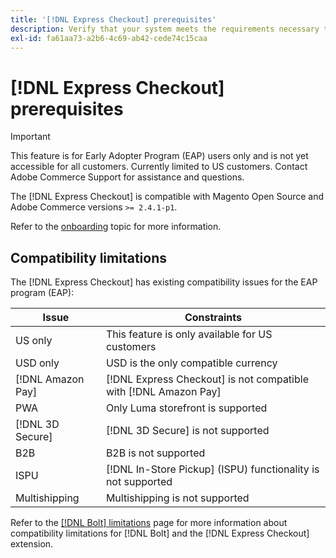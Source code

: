 ```yaml
---
title: '[!DNL Express Checkout] prerequisites'
description: Verify that your system meets the requirements necessary to use the [!DNL Express Checkout] for Adobe Commerce extension.
exl-id: fa61aa73-a2b6-4c69-ab42-cede74c15caa
---
```

# [!DNL Express Checkout] prerequisites

>[!IMPORTANT]
>
> This feature is for Early Adopter Program (EAP) users only and is not yet accessible for all customers. Currently limited to US customers. Contact Adobe Commerce Support for assistance and questions.

The [!DNL Express Checkout] is compatible with Magento Open Source and Adobe Commerce versions `>= 2.4.1-p1`.

Refer to the [onboarding](../express-checkout/onboarding.md) topic for more information.

## Compatibility limitations

The [!DNL Express Checkout] has existing compatibility issues for the EAP program (EAP):

| **Issue** | **Constraints** |
|----------------|-----------------|
| US only| This feature is only available for US customers |
| USD only| USD is the only compatible currency |
| [!DNL Amazon Pay] | [!DNL Express Checkout] is not compatible with [!DNL Amazon Pay] |
| PWA | Only Luma storefront is supported |
| [!DNL 3D Secure] | [!DNL 3D Secure] is not supported |
| B2B | B2B is not supported |
| ISPU | [!DNL In-Store Pickup] (ISPU) functionality is not supported |
| Multishipping | Multishipping is not supported |

Refer to the [[!DNL Bolt] limitations](https://help.bolt.com/integrations/adobe-express-checkout/set-up/#limitations) page for more information about compatibility limitations for [!DNL Bolt] and the [!DNL Express Checkout] extension.
